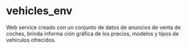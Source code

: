 # vehicles_env
Web service creado con un conjunto de datos de anuncios de venta de coches, brinda informa
ción gráfica de los precios, modelos y tipos de vehículos ofrecidos.
